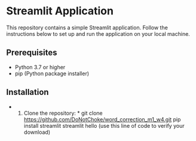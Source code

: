 # Streamlit Application
This repository contains a simple Streamlit application. Follow the instructions below to set up and run the application on your local machine.

## Prerequisites
- Python 3.7 or higher
- pip (Python package installer)

## Installation
* 1. Clone the repository: *
  git clone https://github.com/DoNotChoke/word_correction_m1_w4.git
  pip install streamlit
  streamlit hello (use this line of code to verify your download)
